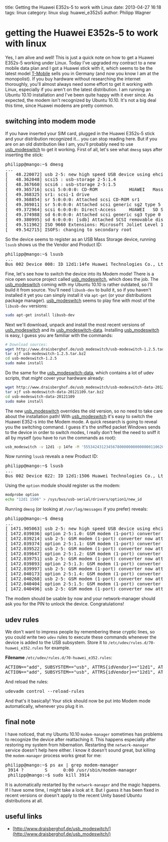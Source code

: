 title: Getting the Huawei E352s-5 to work with Linux
date: 2013-04-27 16:18
tags: linux
category: linux
slug: huawei_e352s5
author: Philipp Wagner

# getting the Huawei E352s-5 to work with linux #

Yes, I am alive and well! This is just a quick note on how to get a Huawei E352s-5 working under Linux. Today I've upgraded my contract to a new mobile data plan and I got a Huawei stick with it, which seems to be the latest model [T-Mobile](www.t-mobile.de) sells you in Germany (and now you know I am at the monopolist). If you buy hardware without researching the internet thoroughly, you'll almost always need some effort to get it working with Linux, especially if you aren't on the latest distribution.  I am running an Ubuntu 10.10 installation and I've been quite happy with it ever since. As expected, the modem isn't recognized by Ubuntu 10.10. It's not a big deal this time, since Huawei modems are pretty common.

## switching into modem mode ##

If you have inserted your SIM card, plugged in the Huawei E352s-5 stick and your distribution recognized it... you can stop reading here. But if you are on an old distribution like I am, you'll probably need to use [usb_modeswitch](http://www.draisberghof.de/usb_modeswitch/) to get it working. First of all, let's see what ``dmesg`` says after inserting the stick:

<pre>
philipp@mango:~$ dmesg
...
[   48.220072] usb 2-5: new high speed USB device using ehci_hcd and address 4
[   48.362048] scsi5 : usb-storage 2-5:1.4
[   48.367660] scsi6 : usb-storage 2-5:1.5
[   49.365716] scsi 5:0:0:0: CD-ROM            HUAWEI   Mass Storage     2.31 PQ: 0 ANSI: 2
[   49.368325] sr1: scsi-1 drive
[   49.368854] sr 5:0:0:0: Attached scsi CD-ROM sr1
[   49.369011] sr 5:0:0:0: Attached scsi generic sg2 type 5
[   49.372964] scsi 6:0:0:0: Direct-Access     HUAWEI   SD Storage       2.31 PQ: 0 ANSI: 2
[   49.374988] sd 6:0:0:0: Attached scsi generic sg3 type 0
[   49.380995] sd 6:0:0:0: [sdb] Attached SCSI removable disk
[   49.511962] ISO 9660 Extensions: Microsoft Joliet Level 1
[   49.542715] ISOFS: changing to secondary root
</pre>

So the device seems to register as an USB Mass Storage device, running ``lsusb`` shows us the the Vendor and Product ID:

<pre>
philipp@mango:~$ lsusb
...
Bus 002 Device 008: ID 12d1:14fe Huawei Technologies Co., Ltd. 
</pre>

Fine, let's see how to switch the device into its Modem mode! There is a nice open source project called [usb_modeswitch](http://www.draisberghof.de/usb_modeswitch), which does the job. The [usb_modeswitch](http://www.draisberghof.de/usb_modeswitch/) coming with my Ubuntu 10.10 is rather outdated, so I'll build it from source. You'll need ``libusb-dev`` to build it, so if you haven't installed it yet you can simply install it via ``apt-get`` (or your distributions package manager). [usb_modeswitch](http://www.draisberghof.de/usb_modeswitch/) seems to play fine with most of the ``libusb-dev`` versions:

```sh
sudo apt-get install libusb-dev
```

Next we'll download, unpack and install the most recent versions of [usb_modeswitch](http://www.draisberghof.de/usb_modeswitch/) and its [usb_modeswitch-data](http://www.draisberghof.de/usb_modeswitch/). Installing [usb_modeswitch](http://www.draisberghof.de/usb_modeswitch/) is easy, I guess you are familiar with the commands:

```sh
# Download sources:
wget http://www.draisberghof.de/usb_modeswitch/usb-modeswitch-1.2.5.tar.bz2
tar xjf usb-modeswitch-1.2.5.tar.bz2
cd usb-modeswitch-1.2.5
sudo make install
```

Do the same for the [usb_modeswitch-data](http://www.draisberghof.de/usb_modeswitch/), which contains a lot of udev scripts, that *might* cover your hardware already:

```sh 
wget http://www.draisberghof.de/usb_modeswitch/usb-modeswitch-data-20121109.tar.bz2
tar xjf usb-modeswitch-data-20121109.tar.bz2
cd usb-modeswitch-data-20121109
sudo make install
```

The new [usb_modeswitch](http://www.draisberghof.de/usb_modeswitch/) overrides the old version, so no need to take care about the installation path! With [usb_modeswitch](http://www.draisberghof.de/usb_modeswitch/) it's easy to switch the Huawei E352-s into the Modem mode. A quick research is going to reveal you the switching command. I guess it's the sniffed packet Windows sends to the device in order to switch modes, I really don't feel the need to sniff it all by myself (you have to run the commands as root):

```sh
usb_modeswitch -v 12d1 -p 14fe -M '55534243123456780000000000000011062000000100000000000000000000' 
```

Now running ``lsusb`` reveals a new Product ID:

<pre>
philipp@mango:~$ lsusb
...
Bus 002 Device 022: ID 12d1:1506 Huawei Technologies Co., Ltd
</pre>

Using the ``option`` module should register us the modem:

```sh
modprobe option
echo "12d1 1506" > /sys/bus/usb-serial/drivers/option1/new_id
```

Running ``dmesg`` (or looking at ``/var/log/messages`` if you prefer) reveals:

<pre>
philipp@mango:~$ dmesg
...
[ 1471.905063] usb 2-5: new high speed USB device using ehci_hcd and address 12
[ 1472.039036] option 2-5:1.0: GSM modem (1-port) converter detected
[ 1472.039214] usb 2-5: GSM modem (1-port) converter now attached to ttyUSB0
[ 1472.039374] option 2-5:1.1: GSM modem (1-port) converter detected
[ 1472.039522] usb 2-5: GSM modem (1-port) converter now attached to ttyUSB1
[ 1472.039647] option 2-5:1.2: GSM modem (1-port) converter detected
[ 1472.039751] usb 2-5: GSM modem (1-port) converter now attached to ttyUSB2
[ 1472.039893] option 2-5:1.3: GSM modem (1-port) converter detected
[ 1472.039997] usb 2-5: GSM modem (1-port) converter now attached to ttyUSB3
[ 1472.040173] option 2-5:1.4: GSM modem (1-port) converter detected
[ 1472.040268] usb 2-5: GSM modem (1-port) converter now attached to ttyUSB4
[ 1472.040404] option 2-5:1.5: GSM modem (1-port) converter detected
[ 1472.040496] usb 2-5: GSM modem (1-port) converter now attached to ttyUSB5
</pre>

The modem should be usable by now and your network-manager should ask you for the PIN to unlock the device. Congratulations!

## udev rules ##

We don't want to impress people by remembering these cryptic lines, so you could write two ``udev`` rules to execute these commands whenever the device is added to the USB subsystem. Store it to ``/etc/udev/rules.d/70-huawei_e352.rules`` for example.

**Filename** ``/etc/udev/rules.d/70-huawei_e352.rules``:

<pre>
ACTION=="add", SUBSYSTEM=="usb", ATTRS{idVendor}=="12d1", ATTRS{idProduct}=="14fe", RUN+="/usr/sbin/usb_modeswitch -v 12d1 -p 14fe -M '55534243123456780000000000000011062000000100000000000000000000'"
ACTION=="add", SUBSYSTEM=="usb", ATTRS{idVendor}=="12d1", ATTRS{idProduct}=="14fe", RUN+="/bin/bash -c 'modprobe option && echo 12d1 1506 > /sys/bus/usb-serial/drivers/option1/new_id'"
</pre>

And reload the rules:

<pre>
udevadm control --reload-rules
</pre>

And that's it basically! Your stick should now be put into Modem mode automatically, whenever you plug it in.

## final note ##

I have noticed, that my Ubuntu 10.10 ``modem-manager`` sometimes has problems to recognize the device after reattaching it. This happens especially after restoring my system from hibernation. Restarting the ``network-manager`` service doesn't help here either. I know it doesn't sound great, but killing the ``modem-manager`` process works great for me:

<pre>
philipp@mango:~$ ps ax | grep modem-manager
 3914 ?        S      0:00 /usr/sbin/modem-manager
 philipp@mango:~$ sudo kill 3914
</pre>

It is automatically restarted by the ``network-manager`` and the magic happens. If I have some time, I might take a look at it. But I guess it has been fixed in recent versions or doesn't apply to the recent Unity based Ubuntu distributions at all.

## useful links ##

* [http://www.draisberghof.de/usb_modeswitch/](http://www.draisberghof.de/usb_modeswitch/)
